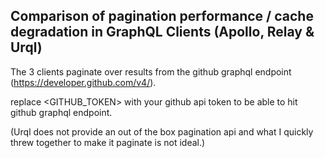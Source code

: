 ## Comparison of pagination performance / cache degradation in GraphQL Clients (Apollo, Relay & Urql)

The 3 clients paginate over results from the github graphql endpoint (https://developer.github.com/v4/).

replace <GITHUB_TOKEN> with your github api token to be able to hit github graphql endpoint.

(Urql does not provide an out of the box pagination api and what I quickly threw together to make it paginate is not ideal.)
